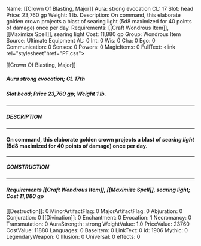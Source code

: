 Name: [[Crown Of Blasting, Major]]
Aura: strong evocation
CL: 17
Slot: head
Price: 23,760 gp
Weight: 1 lb.
Description: On command, this elaborate golden crown projects a blast of searing light (5d8 maximized for 40 points of damage) once per day.
Requirements: [[Craft Wondrous Item]], [[Maximize Spell]], searing light
Cost: 11,880 gp
Group: Wondrous Item
Source: Ultimate Equipment
AL: 0
Int: 0
Wis: 0
Cha: 0
Ego: 0
Communication: 0
Senses: 0
Powers: 0
MagicItems: 0
FullText: <link rel="stylesheet"href="PF.css"><div class="heading"><p class="alignleft">[[Crown Of Blasting, Major]]</p><div style="clear: both;"></div></div><div><h5><b>Aura </b>strong evocation; <b>CL </b>17th</h5><h5><b>Slot </b>head; <b>Price </b>23,760 gp; <b>Weight </b>1 lb.</h5></div><hr/><div><h5><b>DESCRIPTION</b></h5></div><hr/><div><h4><p>On command, this elaborate golden crown projects a blast of <i>searing light</i> (5d8 maximized for 40 points of damage) once per day.</p></h4></div><hr/><div><h5><b>CONSTRUCTION</b></h5></div><hr/><div><h5><b>Requirements </b>[[Craft Wondrous Item]], [[Maximize Spell]], <i>searing light</i>; <b>Cost </b>11,880 gp</h5></div>
[[Destruction]]: 0
MinorArtifactFlag: 0
MajorArtifactFlag: 0
Abjuration: 0
Conjuration: 0
[[Divination]]: 0
Enchantment: 0
Evocation: 1
Necromancy: 0
Transmutation: 0
AuraStrength: strong
WeightValue: 1.0
PriceValue: 23760
CostValue: 11880
Languages: 0
BaseItem: 0
LinkText: 0
id: 1906
Mythic: 0
LegendaryWeapon: 0
Illusion: 0
Universal: 0
effects: 0
